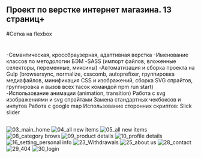 Проект по верстке интернет магазина. 13 страниц+
----------
#Сетка на flexbox
#
-Семантическая, кроссбраузерная, адаптивная верстка
-Именование классов по методологии БЭМ
-SASS (импорт файлов, вложенные селекторы, переменные, миксины)
-Автоматизация и сборка проекта на Gulp (browsersync, normalize, csscomb, autoprefixer, группировка медиафайлов, минификация CSS и изображений, сборка SVG спрайтов, группировка и вызов всех тасок командой npm run start)
-Использование анимации (animation, transition)
Работа с svg изображениями и svg спрайтами
Замена стандартных чекбоксов и инпутов
Работа с google map
Использование сторонних скриптов: Slick slider

##
![03_main_home](https://user-images.githubusercontent.com/61487027/81491860-b277c000-929b-11ea-9b30-207a93800eb7.png)
![04_all new items](https://user-images.githubusercontent.com/61487027/81491864-ba376480-929b-11ea-8530-e1d0781103ea.png)
![05_all new items](https://user-images.githubusercontent.com/61487027/81491866-bc012800-929b-11ea-9177-6b56f1b6c128.png)
![08_category brows](https://user-images.githubusercontent.com/61487027/81491867-bc99be80-929b-11ea-9898-d64a5a1b4ebf.png)
![09_product details](https://user-images.githubusercontent.com/61487027/81491869-bdcaeb80-929b-11ea-982c-91a3a3f3bef7.png)
![10_profile details](https://user-images.githubusercontent.com/61487027/81491870-be638200-929b-11ea-8369-5649c52ff9b3.png)
![16_setting_personal info](https://user-images.githubusercontent.com/61487027/81491871-bf94af00-929b-11ea-9bd6-d8c15cdc1a0c.png)
![23_Withdrawals](https://user-images.githubusercontent.com/61487027/81491872-c02d4580-929b-11ea-867d-09f8fbc4b286.png)
![25_about us](https://user-images.githubusercontent.com/61487027/81491874-c0c5dc00-929b-11ea-943a-39d14c1b8b76.png)
![28_contact](https://user-images.githubusercontent.com/61487027/81491875-c15e7280-929b-11ea-8913-0d714da1fc5b.png)
![29_404](https://user-images.githubusercontent.com/61487027/81491876-c28f9f80-929b-11ea-833a-b27b2d48222c.png)
![30_login](https://user-images.githubusercontent.com/61487027/81491877-c3283600-929b-11ea-9bb7-8f749ebea4dd.png)

